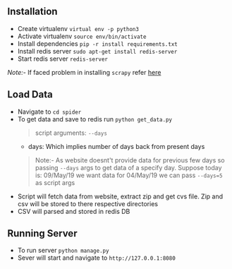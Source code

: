 ## Installation

- Create virtualenv `virtual env -p python3` 
- Activate virtualenv `source env/bin/activate`
- Install dependencies `pip -r install requirements.txt`
- Install redis server `sudo apt-get install redis-server`
- Start redis server `redis-server`

*Note:-* If faced problem in installing `scrapy` refer [here](http://doc.scrapy.org/en/latest/intro/install.html)

## Load Data

- Navigate to `cd spider`
- To get data and save to redis run `python get_data.py`
	> script arguments: `--days`
	* days: Which implies number of days back from present days
	> Note:- As website doesnt't provide data for previous few days so passing `--days` args to get data of a specify day.
	Suppose today is: 09/May/19 we want data for 04/May/19 we can pass `--days=5` as script args
- Script will fetch data from website, extract zip and get cvs file. Zip and csv will be stored to there respective directories
- CSV will parsed and stored in redis DB

## Running Server

- To run server `python manage.py`
- Sever will start and navigate to `http://127.0.0.1:8080`  

